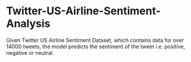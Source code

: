 # Twitter-US-Airline-Sentiment-Analysis
Given Twitter US Airline Sentiment Dataset, which contains data for over 14000 tweets, the model predicts the sentiment of the tweet i.e. positive, negative or neutral.
